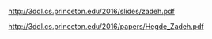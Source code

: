 http://3ddl.cs.princeton.edu/2016/slides/zadeh.pdf

http://3ddl.cs.princeton.edu/2016/papers/Hegde_Zadeh.pdf